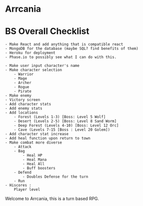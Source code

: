 # Arrcania

# BS Overall Checklist
    - Make React and add anything that is compatible react
    - MongoDB for the database (maybe SQL? find benefits of them)
    - Heroku for deployment
    - Phase.io to possibly see what I can do with this. 

    - Make user input character's name
    - Make character selection 
        - Warrior
        - Mage
        - Archer
        - Rogue
        - Pirate
    - Make enemy
    - Victory screen
    - Add character stats
    - Add enemy stats
    - Add locations
        - Forest (Levels 1-3) [Boss: Level 5 Wolf]
        - Desert (Levels 2-5) [Boss: Level 8 Sand Worm]
        - Deep Forest (Levels 4-10) [Boss: Level 12 Orc]
        - Cave (Levels 7-15 [Boss : Level 20 Golem])
    - Add character stat increase
    - Add heal function upon return to town
    - Make combat more diverse
        - Attack
        - Bag
            - Heal HP
            - Heal Mana
            - Heal All
            - Buff boosters
        - Defend
            - Doubles Defense for the turn
        - Run
    - Hiscores :
        Player level 

 Welcome to Arrcania, this is a turn based RPG.

